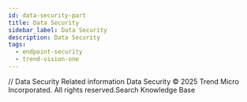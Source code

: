 ```yaml
---
id: data-security-part
title: Data Security
sidebar_label: Data Security
description: Data Security
tags:
  - endpoint-security
  - trend-vision-one
---
```


/*<![CDATA[*/ $('#title').html($('meta[name=map-description]').attr('content')); /*]]>*/ Data Security Related information Data Security © 2025 Trend Micro Incorporated. All rights reserved.Search Knowledge Base